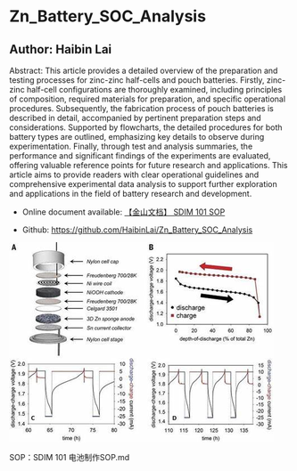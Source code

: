 # Zn_Battery_SOC_Analysis
## Author: Haibin Lai

Abstract: This article provides a detailed overview of the preparation and testing processes for zinc-zinc half-cells and pouch batteries. Firstly, zinc-zinc half-cell configurations are thoroughly examined, including principles of composition, required materials for preparation, and specific operational procedures. Subsequently, the fabrication process of pouch batteries is described in detail, accompanied by pertinent preparation steps and considerations. Supported by flowcharts, the detailed procedures for both battery types are outlined, emphasizing key details to observe during experimentation. Finally, through test and analysis summaries, the performance and significant findings of the experiments are evaluated, offering valuable reference points for future research and applications. This article aims to provide readers with clear operational guidelines and comprehensive experimental data analysis to support further exploration and applications in the field of battery research and development.

 * Online document available: [【金山文档】 SDIM 101 SOP]

[【金山文档】 SDIM 101 SOP]: https://p.kdocs.cn/s/MFYCKKQ2ABADA

* Github: https://github.com/HaibinLai/Zn_Battery_SOC_Analysis

![img.png](img.png)

SOP：SDIM 101 电池制作SOP.md
